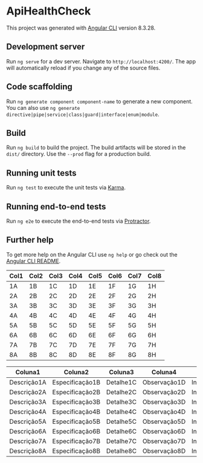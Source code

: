 # ApiHealthCheck

This project was generated with [Angular CLI](https://github.com/angular/angular-cli) version 8.3.28.

## Development server

Run `ng serve` for a dev server. Navigate to `http://localhost:4200/`. The app will automatically reload if you change any of the source files.

## Code scaffolding

Run `ng generate component component-name` to generate a new component. You can also use `ng generate directive|pipe|service|class|guard|interface|enum|module`.

## Build

Run `ng build` to build the project. The build artifacts will be stored in the `dist/` directory. Use the `--prod` flag for a production build.

## Running unit tests

Run `ng test` to execute the unit tests via [Karma](https://karma-runner.github.io).

## Running end-to-end tests

Run `ng e2e` to execute the end-to-end tests via [Protractor](http://www.protractortest.org/).

## Further help

To get more help on the Angular CLI use `ng help` or go check out the [Angular CLI README](https://github.com/angular/angular-cli/blob/master/README.md).

| Col1 | Col2 | Col3 | Col4 | Col5 | Col6 | Col7 | Col8 |
|------|------|------|------|------|------|------|------|
| 1A   | 1B   | 1C   | 1D   | 1E   | 1F   | 1G   | 1H   |
| 2A   | 2B   | 2C   | 2D   | 2E   | 2F   | 2G   | 2H   |
| 3A   | 3B   | 3C   | 3D   | 3E   | 3F   | 3G   | 3H   |
| 4A   | 4B   | 4C   | 4D   | 4E   | 4F   | 4G   | 4H   |
| 5A   | 5B   | 5C   | 5D   | 5E   | 5F   | 5G   | 5H   |
| 6A   | 6B   | 6C   | 6D   | 6E   | 6F   | 6G   | 6H   |
| 7A   | 7B   | 7C   | 7D   | 7E   | 7F   | 7G   | 7H   |
| 8A   | 8B   | 8C   | 8D   | 8E   | 8F   | 8G   | 8H   |


| Coluna1     | Coluna2       | Coluna3      | Coluna4       | Coluna5     | Coluna6       | Coluna7     | Coluna8       |
|-------------|---------------|--------------|---------------|-------------|---------------|-------------|---------------|
| Descrição1A | Especificação1B | Detalhe1C   | Observação1D  | Informação1E | Característica1F | Nota1G     | Comentário1H  |
| Descrição2A | Especificação2B | Detalhe2C   | Observação2D  | Informação2E | Característica2F | Nota2G     | Comentário2H  |
| Descrição3A | Especificação3B | Detalhe3C   | Observação3D  | Informação3E | Característica3F | Nota3G     | Comentário3H  |
| Descrição4A | Especificação4B | Detalhe4C   | Observação4D  | Informação4E | Característica4F | Nota4G     | Comentário4H  |
| Descrição5A | Especificação5B | Detalhe5C   | Observação5D  | Informação5E | Característica5F | Nota5G     | Comentário5H  |
| Descrição6A | Especificação6B | Detalhe6C   | Observação6D  | Informação6E | Característica6F | Nota6G     | Comentário6H  |
| Descrição7A | Especificação7B | Detalhe7C   | Observação7D  | Informação7E | Característica7F | Nota7G     | Comentário7H  |
| Descrição8A | Especificação8B | Detalhe8C   | Observação8D  | Informação8E | Característica8F | Nota8G     | Comentário8H  |
